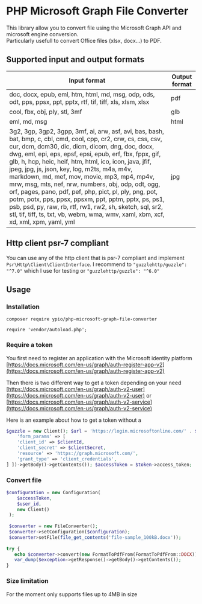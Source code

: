
  
# PHP Microsoft Graph File Converter    

 This library allow you to convert file using the Microsoft Graph API and microsoft engine conversion.    
Particularly usefull to convert Office files (xlsx, docx...) to PDF.     
    
    
## Supported input and output formats 

| Input format | Output format |  
|---|---| 
| doc, docx, epub, eml, htm, html, md, msg, odp, ods, odt, pps, ppsx, ppt, pptx, rtf, tif, tiff, xls, xlsm, xlsx | pdf| 
| cool, fbx, obj, ply, stl, 3mf | glb | 
| eml, md, msg | html |
| 3g2, 3gp, 3gp2, 3gpp, 3mf, ai, arw, asf, avi, bas, bash, bat, bmp, c, cbl, cmd, cool, cpp, cr2, crw, cs, css, csv, cur, dcm, dcm30, dic, dicm, dicom, dng, doc, docx, dwg, eml, epi, eps, epsf, epsi, epub, erf, fbx, fppx, gif, glb, h, hcp, heic, heif, htm, html, ico, icon, java, jfif, jpeg, jpg, js, json, key, log, m2ts, m4a, m4v, markdown, md, mef, mov, movie, mp3, mp4, mp4v, mrw, msg, mts, nef, nrw, numbers, obj, odp, odt, ogg, orf, pages, pano, pdf, pef, php, pict, pl, ply, png, pot, potm, potx, pps, ppsx, ppsxm, ppt, pptm, pptx, ps, ps1, psb, psd, py, raw, rb, rtf, rw1, rw2, sh, sketch, sql, sr2, stl, tif, tiff, ts, txt, vb, webm, wma, wmv, xaml, xbm, xcf, xd, xml, xpm, yaml, yml | jpg |    

 ## Http client psr-7 compliant    
 You can use any of the http client that is psr-7 compliant and implement `Psr\Http\Client\ClientInterface`. I recommend to `"guzzlehttp/guzzle": "^7.0"` which I use for testing or `"guzzlehttp/guzzle": "^6.0"`  
  
## Usage   

### Installation 

`composer require ypio/php-microsoft-graph-file-converter`

`require 'vendor/autoload.php';`

### Require a token 

You first need to register an application with the Microsoft identity platform [https://docs.microsoft.com/en-us/graph/auth-register-app-v2](https://docs.microsoft.com/en-us/graph/auth-register-app-v2)  
  
Then there is two different way to get a token depending on your need [https://docs.microsoft.com/en-us/graph/auth-v2-user](https://docs.microsoft.com/en-us/graph/auth-v2-user) or [https://docs.microsoft.com/en-us/graph/auth-v2-service](https://docs.microsoft.com/en-us/graph/auth-v2-service)  
  
Here is an example about how to get a token without a 

``` php  
$guzzle = new Client(); $url = 'https://login.microsoftonline.com/' . $tenantId . '/oauth2/token?api-version=1.0'; $token = json_decode($guzzle->post($url, [    
    'form_params' => [    
    'client_id' => $clientId,    
    'client_secret' => $clientSecret,    
    'resource' => 'https://graph.microsoft.com/',    
    'grant_type' => 'client_credentials',    
] ])->getBody()->getContents()); $accessToken = $token->access_token;  
```  
  
### Convert file  

``` php  
$configuration = new Configuration(    
    $accessToken,    
    $user_id,    
    new Client() 
 );
 
 $converter = new FileConverter(); 
 $converter->setConfiguration($configuration);
 $converter>setFile(file_get_contents('file-sample_100kB.docx'));
 
try {    
   echo $converter->convert(new FormatToPdfFrom(FormatToPdfFrom::DOCX)); } catch (MSGraphException $exception) {    
   var_dump($exception->getResponse()->getBody()->getContents()); 
}  
```  
  
### Size limitation  

For the moment only supports files up to 4MB in size
